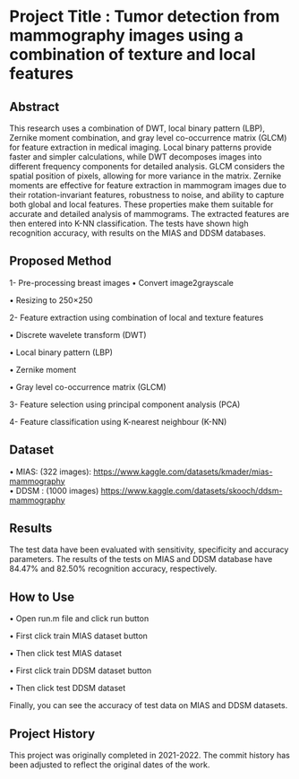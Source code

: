 # Project Title : Tumor detection from mammography images using a combination of texture and local features

## Abstract
This research uses a combination of DWT, local binary pattern (LBP), Zernike moment combination, and gray level co-occurrence matrix (GLCM) for feature extraction in medical imaging. Local binary patterns provide faster and simpler calculations, while DWT decomposes images into different frequency components for detailed analysis. GLCM considers the spatial position of pixels, allowing for more variance in the matrix. Zernike moments are effective for feature extraction in mammogram images due to their rotation-invariant features, robustness to noise, and ability to capture both global and local features. These properties make them suitable for accurate and detailed analysis of mammograms. The extracted features are then entered into K-NN classification. The tests have shown high recognition accuracy, with results on the MIAS and DDSM databases.

## Proposed Method
1- Pre-processing breast images
  •	Convert image2grayscale

  •	Resizing to 250×250

2- Feature extraction using combination of local and texture features

  •	Discrete wavelete transform (DWT)

  •	Local binary pattern (LBP)

  •	Zernike moment

  •	Gray level co-occurrence matrix (GLCM)

3- Feature selection using principal component analysis (PCA)

4- Feature classification using K-nearest neighbour (K-NN)

## Dataset
•	MIAS: (322 images): https://www.kaggle.com/datasets/kmader/mias-mammography  
•	DDSM :  (1000 images) https://www.kaggle.com/datasets/skooch/ddsm-mammography 



## Results
The test data have been evaluated with sensitivity, specificity and accuracy parameters. The results of the tests on MIAS and DDSM database have 84.47% and 82.50% recognition accuracy, respectively.

## How to Use

•	Open run.m file and click run button

•	First click train MIAS dataset button

•	Then click test MIAS dataset

•	First click train DDSM dataset button

•	Then click test DDSM dataset

Finally, you can see the accuracy of test data on MIAS and DDSM datasets. 




## Project History
This project was originally completed in 2021-2022. The commit history has been adjusted to reflect the original dates of the work.
